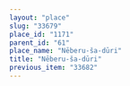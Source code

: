 ```yaml
---
layout: "place"
slug: "33679"
place_id: "1171"
parent_id: "61"
place_name: "Nēberu-ša-dūri"
title: "Nēberu-ša-dūri"
previous_item: "33682"
---
```

